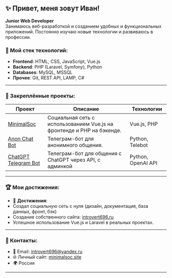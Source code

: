 ## ✨ Привет, меня зовут Иван!

**Junior Web Developer**  
Занимаюсь веб-разработкой и созданием удобных и функциональных приложений. Постоянно изучаю новые технологии и развиваюсь в профессии.

### 🔧 Мой стек технологий:

- **Frontend**: HTML, CSS, JavaScript, Vue.js
- **Backend**: PHP (Laravel, Symfony), Python
- **Databases**: MySQL, MSSQL
- **Прочее**: Git, REST API, LAMP, C#

---

### 📌 Закреплённые проекты:

| Проект                                                                       | Описание                                                               | Технологии         |
| ---------------------------------------------------------------------------- | ---------------------------------------------------------------------- | ------------------ |
| [MinimalSoc](https://github.com/Introvert696/minimal-soc-frontend-new)       | Социальная сеть с использованием Vue.js на фронтенде и PHP на бэкенде. | Vue.js, PHP        |
| [Anon Chat Bot](https://github.com/Introvert696/anon-chat-tg-bot)            | Телеграм-бот для анонимного общения.                                   | Python, Telebot    |
| [ChatGPT Telegram Bot](https://github.com/Introvert696/chatgpt-telegram-bot) | Телеграм-бот для общения с ChatGPT через API, с админкой               | Python, OpenAI API |

---

### 🏆 Мои достижения:

- 🏅 **Достижения**:
- Создал социальную сеть с нуля (дизайн, документация, база данных, фронт, бэк)
- Создание собственного сайта: [introvert696.ru](https://introvert696.ru)
- Успешное использование Vue.js и Laravel в реальных проектах.

---

### 📩 Контакты:

- 📧 Email: introvert696@yandex.ru
- 🌐 Личный сайт: [minimalsoc.site](https://minimalsoc.site)
- 🌍 Россия

---
